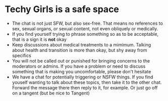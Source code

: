# Techy Girls is a safe space
* The chat is not just SFW, but also sex-free. That means no references to sex, sexual organs, or sexual content, not even obliquely or medically.
* If you find yourself trying to phrase something so as to be acceptable, that is a sign it is **not** okay
* Keep discussions about medical treatments to a mimimum. Talking about health and transition is more than okay, but shy away from specifics
* You will not be called out or punished for bringing concerns to the moderators or admins. If you have a problem or need to discuss something that is making you uncomfortable, please don't hesitate
* We have a chat for potentially triggering or NSFW things. If you find youself wanting to talk about these topics, then take it to the other chat. Forward the message there then reply to it, for example. Or just go off on a tangent (but be nice to Tangent)
